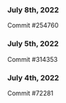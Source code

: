 ### July 8th, 2022

Commit #254760

### July 5th, 2022

Commit #314353


### July 4th, 2022

Commit #72281

